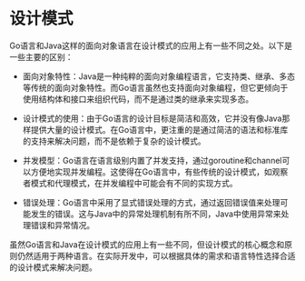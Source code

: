 # 设计模式 

Go语言和Java这样的面向对象语言在设计模式的应用上有一些不同之处。以下是一些主要的区别：

* 面向对象特性：Java是一种纯粹的面向对象编程语言，它支持类、继承、多态等传统的面向对象特性。而Go语言虽然也支持面向对象编程，但它更倾向于使用结构体和接口来组织代码，而不是通过类的继承来实现多态。

* 设计模式的使用：由于Go语言的设计目标是简洁和高效，它并没有像Java那样提供大量的设计模式。在Go语言中，更注重的是通过简洁的语法和标准库的支持来解决问题，而不是依赖于复杂的设计模式。

* 并发模型：Go语言在语言级别内置了并发支持，通过goroutine和channel可以方便地实现并发编程。这使得在Go语言中，有些传统的设计模式，如观察者模式和代理模式，在并发编程中可能会有不同的实现方式。

* 错误处理：Go语言中采用了显式错误处理的方式，通过返回错误值来处理可能发生的错误。这与Java中的异常处理机制有所不同，Java中使用异常来处理错误和异常情况。

虽然Go语言和Java在设计模式的应用上有一些不同，但设计模式的核心概念和原则仍然适用于两种语言。在实际开发中，可以根据具体的需求和语言特性选择合适的设计模式来解决问题。